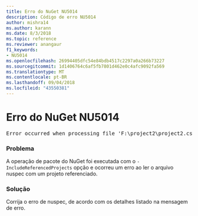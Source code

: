 ```yaml
---
title: Erro do NuGet NU5014
description: Código de erro NU5014
author: mishra14
ms.author: karann
ms.date: 8/3/2018
ms.topic: reference
ms.reviewer: anangaur
f1_keywords:
- NU5014
ms.openlocfilehash: 26994405dfc54e84bdb4517c2297a0a266b73227
ms.sourcegitcommit: 1d1406764c6af5fb7801d462e0c4afc9092fa569
ms.translationtype: MT
ms.contentlocale: pt-BR
ms.lasthandoff: 09/04/2018
ms.locfileid: "43550381"
---
```

# <a name="nuget-error-nu5014"></a>Erro do NuGet NU5014
<pre>Error occurred when processing file 'F:\project2\project2.csproj': The 'id' start tag on line 4 position 10 does not match the end tag of 'ids'. Line 4, position 20.</pre>

### <a name="issue"></a>Problema

A operação de pacote do NuGet foi executada com o `-IncludeReferencedProjects` opção e ocorreu um erro ao ler o arquivo nuspec com um projeto referenciado.


### <a name="solution"></a>Solução

Corrija o erro de nuspec, de acordo com os detalhes listado na mensagem de erro.

